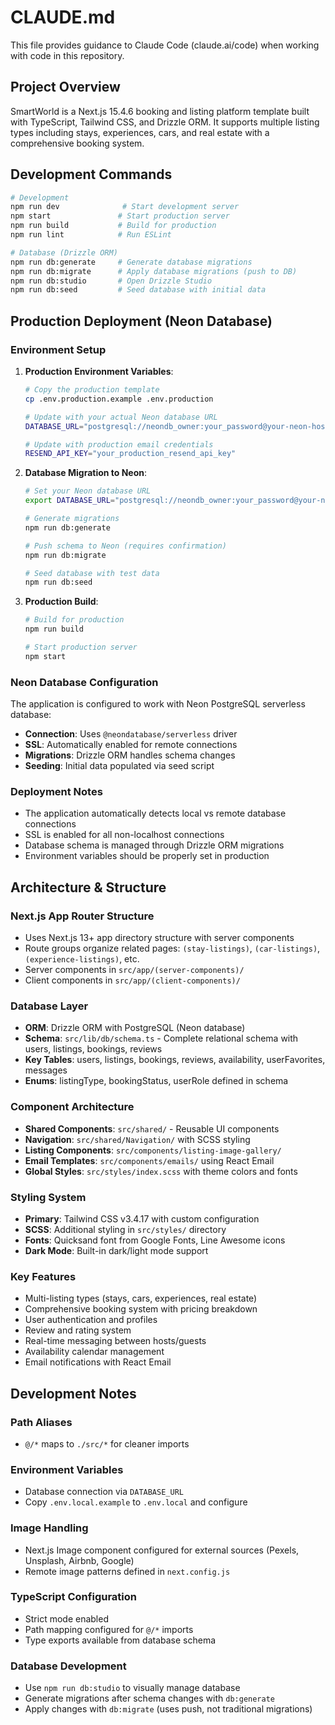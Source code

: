 # CLAUDE.md

This file provides guidance to Claude Code (claude.ai/code) when working with code in this repository.

## Project Overview

SmartWorld is a Next.js 15.4.6 booking and listing platform template built with TypeScript, Tailwind CSS, and Drizzle ORM. It supports multiple listing types including stays, experiences, cars, and real estate with a comprehensive booking system.

## Development Commands

```bash
# Development
npm run dev              # Start development server
npm start               # Start production server
npm run build           # Build for production
npm run lint            # Run ESLint

# Database (Drizzle ORM)
npm run db:generate     # Generate database migrations
npm run db:migrate      # Apply database migrations (push to DB)
npm run db:studio       # Open Drizzle Studio
npm run db:seed         # Seed database with initial data
```

## Production Deployment (Neon Database)

### Environment Setup

1. **Production Environment Variables**:
   ```bash
   # Copy the production template
   cp .env.production.example .env.production
   
   # Update with your actual Neon database URL
   DATABASE_URL="postgresql://neondb_owner:your_password@your-neon-host/neondb?sslmode=require&channel_binding=require"
   
   # Update with production email credentials
   RESEND_API_KEY="your_production_resend_api_key"
   ```

2. **Database Migration to Neon**:
   ```bash
   # Set your Neon database URL
   export DATABASE_URL="postgresql://neondb_owner:your_password@your-neon-host/neondb?sslmode=require&channel_binding=require"
   
   # Generate migrations
   npm run db:generate
   
   # Push schema to Neon (requires confirmation)
   npm run db:migrate
   
   # Seed database with test data
   npm run db:seed
   ```

3. **Production Build**:
   ```bash
   # Build for production
   npm run build
   
   # Start production server
   npm start
   ```

### Neon Database Configuration

The application is configured to work with Neon PostgreSQL serverless database:

- **Connection**: Uses `@neondatabase/serverless` driver
- **SSL**: Automatically enabled for remote connections
- **Migrations**: Drizzle ORM handles schema changes
- **Seeding**: Initial data populated via seed script

### Deployment Notes

- The application automatically detects local vs remote database connections
- SSL is enabled for all non-localhost connections
- Database schema is managed through Drizzle ORM migrations
- Environment variables should be properly set in production

## Architecture & Structure

### Next.js App Router Structure
- Uses Next.js 13+ app directory structure with server components
- Route groups organize related pages: `(stay-listings)`, `(car-listings)`, `(experience-listings)`, etc.
- Server components in `src/app/(server-components)/`
- Client components in `src/app/(client-components)/`

### Database Layer
- **ORM**: Drizzle ORM with PostgreSQL (Neon database)
- **Schema**: `src/lib/db/schema.ts` - Complete relational schema with users, listings, bookings, reviews
- **Key Tables**: users, listings, bookings, reviews, availability, userFavorites, messages
- **Enums**: listingType, bookingStatus, userRole defined in schema

### Component Architecture
- **Shared Components**: `src/shared/` - Reusable UI components
- **Navigation**: `src/shared/Navigation/` with SCSS styling
- **Listing Components**: `src/components/listing-image-gallery/`
- **Email Templates**: `src/components/emails/` using React Email
- **Global Styles**: `src/styles/index.scss` with theme colors and fonts

### Styling System
- **Primary**: Tailwind CSS v3.4.17 with custom configuration
- **SCSS**: Additional styling in `src/styles/` directory
- **Fonts**: Quicksand font from Google Fonts, Line Awesome icons
- **Dark Mode**: Built-in dark/light mode support

### Key Features
- Multi-listing types (stays, cars, experiences, real estate)
- Comprehensive booking system with pricing breakdown
- User authentication and profiles
- Review and rating system
- Real-time messaging between hosts/guests
- Availability calendar management
- Email notifications with React Email

## Development Notes

### Path Aliases
- `@/*` maps to `./src/*` for cleaner imports

### Environment Variables
- Database connection via `DATABASE_URL`
- Copy `.env.local.example` to `.env.local` and configure

### Image Handling
- Next.js Image component configured for external sources (Pexels, Unsplash, Airbnb, Google)
- Remote image patterns defined in `next.config.js`

### TypeScript Configuration
- Strict mode enabled
- Path mapping configured for `@/*` imports
- Type exports available from database schema

### Database Development
- Use `npm run db:studio` to visually manage database
- Generate migrations after schema changes with `db:generate`
- Apply changes with `db:migrate` (uses push, not traditional migrations)